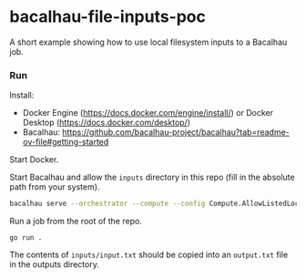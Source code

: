 # bacalhau-file-inputs-poc

A short example showing how to use local filesystem inputs to a Bacalhau job.

### Run

Install:

- Docker Engine (https://docs.docker.com/engine/install/) or Docker Desktop (https://docs.docker.com/desktop/)
- Bacalhau: https://github.com/bacalhau-project/bacalhau?tab=readme-ov-file#getting-started

Start Docker.

Start Bacalhau and allow the `inputs` directory in this repo (fill in the absolute path from your system).

```sh
bacalhau serve --orchestrator --compute --config Compute.AllowListedLocalPaths="/path/to/inputs:rw"
```

Run a job from the root of the repo.

```
go run .
```

The contents of `inputs/input.txt` should be copied into an `output.txt` file in the outputs directory.
